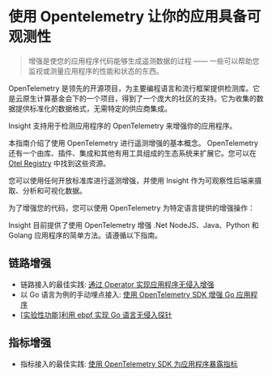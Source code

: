 # 使用 Opentelemetry 让你的应用具备可观测性
> 增强是使您的应用程序代码能够生成遥测数据的过程 —— 一些可以帮助您监视或测量应用程序的性能和状态的东西。

OpenTelemetry 是领先的开源项目，为主要编程语言和流行框架提供检测库。它是云原生计算基金会下的一个项目，得到了一个庞大的社区的支持。它为收集的数据提供标准化的数据格式，无需特定的供应商集成。

Insight 支持用于检测应用程序的 OpenTelemetry 来增强你的应用程序。

本指南介绍了使用 OpenTelemetry 进行遥测增强的基本概念。
OpenTelemetry 还有一个由库、插件、集成和其他有用工具组成的生态系统来扩展它。您可以在 [Otel Registry](https://opentelemetry.io/registry/) 中找到这些资源。

您可以使用任何开放标准库进行遥测增强，并使用 Insight 作为可观察性后端来摄取、分析和可视化数据。

为了增强您的代码，您可以使用 OpenTelemetry 为特定语言提供的增强操作：

Insight 目前提供了使用 OpenTelemetry 增强 .Net NodeJS、Java、Python 和 Golang 应用程序的简单方法。请遵循以下指南。

## 链路增强
- 链路接入的最佳实践: [通过 Operator 实现应用程序无侵入增强](./operator.md)
- 以 Go 语言为例的手动埋点接入: [使用 OpenTelemetry SDK 增强 Go 应用程序](./golang.md)
- [[实验性功能]利用 ebpf 实现 Go 语言无侵入探针](./golang-ebpf.md)
## 指标增强
- 指标接入的最佳实践: [使用 OpenTelemetry SDK 为应用程序暴露指标](./meter.md)
